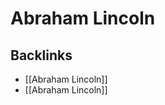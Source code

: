 # Abraham Lincoln



<a id="org2035a69"></a>

## Backlinks

-   [[Abraham Lincoln]]
-   [[Abraham Lincoln]]
